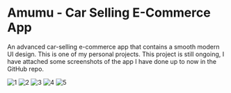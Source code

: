 # Amumu - Car Selling E-Commerce App

An advanced car-selling e-commerce app that contains a smooth modern UI design. This is one of my personal projects. 
This project is still ongoing, I have attached some screenshots of the app I have done up to now in the GitHub repo.

![1](https://user-images.githubusercontent.com/102714819/201917135-48eee80a-2e0e-4300-adec-3d720a851b34.png) ![2](https://user-images.githubusercontent.com/102714819/201917145-713b2da0-536f-4aab-ac87-33f99b4b78a3.png) ![3](https://user-images.githubusercontent.com/102714819/201917154-8e674f24-8247-4828-92ce-b99123b7418a.png) ![4](https://user-images.githubusercontent.com/102714819/201917164-cb2a5176-658c-4857-a4a3-14dd6aae00ca.png) ![5](https://user-images.githubusercontent.com/102714819/201917173-7188a9c3-cfc9-46ed-926a-92df8a28b1d1.png)




